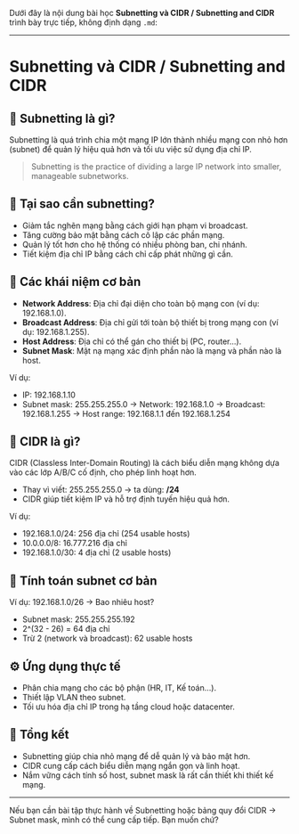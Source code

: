 Dưới đây là nội dung bài học **Subnetting và CIDR / Subnetting and CIDR** trình bày trực tiếp, không định dạng `.md`:

---

# Subnetting và CIDR / Subnetting and CIDR

## 📌 Subnetting là gì?

Subnetting là quá trình chia một mạng IP lớn thành nhiều mạng con nhỏ hơn (subnet) để quản lý hiệu quả hơn và tối ưu việc sử dụng địa chỉ IP.

> Subnetting is the practice of dividing a large IP network into smaller, manageable subnetworks.

## 🧮 Tại sao cần subnetting?

* Giảm tắc nghẽn mạng bằng cách giới hạn phạm vi broadcast.
* Tăng cường bảo mật bằng cách cô lập các phần mạng.
* Quản lý tốt hơn cho hệ thống có nhiều phòng ban, chi nhánh.
* Tiết kiệm địa chỉ IP bằng cách chỉ cấp phát những gì cần.

## 🧩 Các khái niệm cơ bản

* **Network Address**: Địa chỉ đại diện cho toàn bộ mạng con (ví dụ: 192.168.1.0).
* **Broadcast Address**: Địa chỉ gửi tới toàn bộ thiết bị trong mạng con (ví dụ: 192.168.1.255).
* **Host Address**: Địa chỉ có thể gán cho thiết bị (PC, router...).
* **Subnet Mask**: Mặt nạ mạng xác định phần nào là mạng và phần nào là host.

Ví dụ:

* IP: 192.168.1.10
* Subnet mask: 255.255.255.0
  → Network: 192.168.1.0
  → Broadcast: 192.168.1.255
  → Host range: 192.168.1.1 đến 192.168.1.254

## 📐 CIDR là gì?

CIDR (Classless Inter-Domain Routing) là cách biểu diễn mạng không dựa vào các lớp A/B/C cố định, cho phép linh hoạt hơn.

* Thay vì viết: 255.255.255.0 → ta dùng: **/24**
* CIDR giúp tiết kiệm IP và hỗ trợ định tuyến hiệu quả hơn.

Ví dụ:

* 192.168.1.0/24: 256 địa chỉ (254 usable hosts)
* 10.0.0.0/8: 16.777.216 địa chỉ
* 192.168.1.0/30: 4 địa chỉ (2 usable hosts)

## 🧠 Tính toán subnet cơ bản

Ví dụ: 192.168.1.0/26 → Bao nhiêu host?

* Subnet mask: 255.255.255.192
* 2^(32 - 26) = 64 địa chỉ
* Trừ 2 (network và broadcast): 62 usable hosts

## ⚙️ Ứng dụng thực tế

* Phân chia mạng cho các bộ phận (HR, IT, Kế toán…).
* Thiết lập VLAN theo subnet.
* Tối ưu hóa địa chỉ IP trong hạ tầng cloud hoặc datacenter.

## 📝 Tổng kết

* Subnetting giúp chia nhỏ mạng để dễ quản lý và bảo mật hơn.
* CIDR cung cấp cách biểu diễn mạng ngắn gọn và linh hoạt.
* Nắm vững cách tính số host, subnet mask là rất cần thiết khi thiết kế mạng.

---

Nếu bạn cần bài tập thực hành về Subnetting hoặc bảng quy đổi CIDR → Subnet mask, mình có thể cung cấp tiếp. Bạn muốn chứ?
